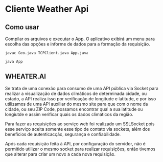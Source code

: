 # **Cliente Weather Api**

Como usar
---
Compilar os arquivos e executar o App. O aplicativo exibirá um menu para escolha das opções e informe de dados para a formação da requisição. 

```{bash}
javac Geo.java TCPClient.java App.java

java App
```

## WHEATER.AI

Se trata de uma conexão para consumo de uma API pública via Socket para realizar a visualização de dados climáticos de determinada cidade, ou estado, a API realiza isso por verificação de longitude e latitude, e por isso utilizamos de uma API auxiliar do mesmo site para que com o nome da cidade, ou seu ZIP Code, possamos encontrar qual a sua latitude ou longiutde e assim verificar quais os dados climáticos da região.

Para fazer as requisições ao serviço web foi realizado um SSLSocket pois esse serviço aceita somente esse tipo de contato via sockets, além dos benefícios de autenticacção, segurança e confiabilidade.

Após cada requisição feita à API, por configuração do servidor, não é permitido utilizar o mesmo socket para realizar requisições, então tivemos que alterar para criar um novo a cada nova requisição.
